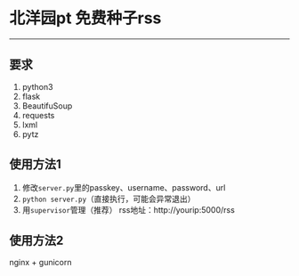 # 北洋园pt 免费种子rss
----
## 要求
1. python3
2. flask
3. BeautifuSoup
4. requests
5. lxml
6. pytz
## 使用方法1
1. 修改`server.py`里的passkey、username、password、url
2. `python server.py`（直接执行，可能会异常退出）
3. 用`supervisor`管理（推荐）
rss地址：http://yourip:5000/rss

## 使用方法2

nginx + gunicorn 


